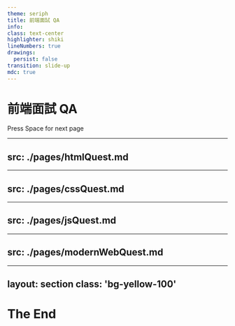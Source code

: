 ```yaml
---
theme: seriph
title: 前端面試 QA
info:
class: text-center
highlighter: shiki
lineNumbers: true
drawings:
  persist: false
transition: slide-up
mdc: true
---
```


# 前端面試 QA

<div class="pt-12">
  <span @click="$slidev.nav.next" class="px-2 py-1 rounded cursor-pointer" hover="bg-white bg-opacity-10">
    Press Space for next page <carbon:arrow-right class="inline"/>
  </span>
</div>

---
src: ./pages/htmlQuest.md
---

---
src: ./pages/cssQuest.md
---

---
src: ./pages/jsQuest.md
---

---
src: ./pages/modernWebQuest.md
---

---
layout: section
class: 'bg-yellow-100'
---

# The End